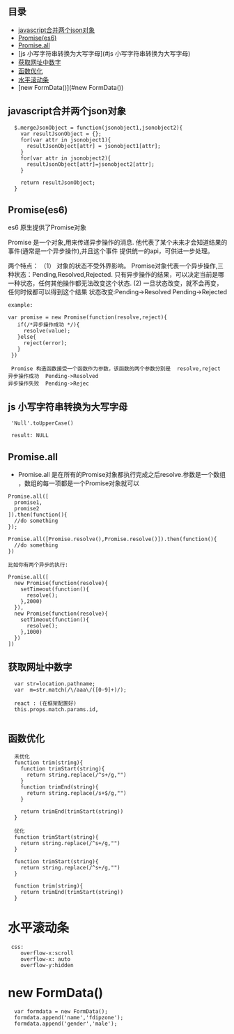 ## 目录  

- [javascript合并两个json对象](#javascript合并两个json对象)
- [Promise(es6)](#Promise(es6))
- [Promise.all](#Promise.all)
- [js 小写字符串转换为大写字母](#js 小写字符串转换为大写字母)
- [获取网址中数字](#获取网址中数字)
- [函数优化](#函数优化)
- [水平滚动条](#水平滚动条)
- [new FormData()](#new FormData())

## javascript合并两个json对象

```
  $.mergeJsonObject = function(jsonobject1,jsonobject2){
    var resultJsonObject = {};
    for(var attr in jsonobject1){
      resultJsonObject[attr] = jsonobject1[attr];
    }  
    for(var attr in jsonobject2){
      resultJsonObject[attr]=jsonobject2[attr];
    }

    return resultJsonObject;
  }

```

## Promise(es6)

  es6 原生提供了Promise对象

  Promise 是一个对象,用来传递异步操作的消息. 他代表了某个未来才会知道结果的事件(通常是一个异步操作),并且这个事件
  提供统一的api，可供进一步处理。

  两个特点：
  （1） 对象的状态不受外界影响。 Promise对象代表一个异步操作,三种状态：Pending,Resolved,Rejected.
       只有异步操作的结果，可以决定当前是哪一种状态，任何其他操作都无法改变这个状态.
   (2)  一旦状态改变，就不会再变，任何时候都可以得到这个结果
        状态改变:Pending->Resolved    Pending->Rejected

   ```
   example:

   var promise = new Promise(function(resolve,reject){
      if(/*异步操作成功 */){
        resolve(value);
      }else{
        reject(error);
      }
    })

    Promise 构造函数接受一个函数作为参数，该函数的两个参数分别是  resolve,reject
   异步操作成功  Pending->Resolved    
   异步操作失败  Pending->Rejec

   ```
   

## js 小写字符串转换为大写字母
  ```
   'Null'.toUpperCase()

   result: NULL

  ```


## Promise.all
-  Promise.all 是在所有的Promise对象都执行完成之后resolve.参数是一个数组  
  ，数组的每一项都是一个Promise对象就可以  

```
Promise.all([
  promise1,
  promise2
]).then(function(){
  //do something
});

Promise.all([Promise.resolve(),Promise.resolve()]).then(function(){
  //do something
})

比如你有两个异步的执行:

Promise.all([
  new Promise(function(resolve){
    setTimeout(function(){
      resolve();
    },2000)
  }),
  new Promise(function(resolve){
    setTimeout(function(){
      resolve();
    },1000)
  })
])

```

## 获取网址中数字

```
  var str=location.pathname;
  var  m=str.match(/\/aaa\/([0-9]+)/);
```

```
  react : (在框架配置好)
  this.props.match.params.id,
  
```

## 函数优化

```
  未优化
  function trim(string){
    function trimStart(string){
      return string.replace(/^s+/g,"")
    }
    function trimEnd(string){
      return string.replace(/s+$/g,"")
    }

    return trimEnd(trimStart(string))
  }

  优化
  function trimStart(string){
    return string.replace(/^s+/g,"")
  }

  function trimStart(string){
    return string.replace(/^s+/g,"")
  }

  function trim(string){
    return trimEnd(trimStart(string))
  }

```

# 水平滚动条

```
 css: 
    overflow-x:scroll
    overflow-x: auto
    overflow-y:hidden
```

# new FormData()

```
  var formdata = new FormData();
  formdata.append('name','fdipzone');
  formdata.append('gender','male');
```

